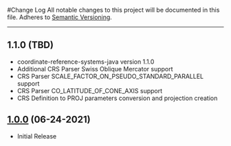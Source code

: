 #Change Log
All notable changes to this project will be documented in this file.
Adheres to [Semantic Versioning](http://semver.org/).

---

## 1.1.0 (TBD)

* coordinate-reference-systems-java version 1.1.0
* Additional CRS Parser Swiss Oblique Mercator support
* CRS Parser SCALE_FACTOR_ON_PSEUDO_STANDARD_PARALLEL support
* CRS Parser CO_LATITUDE_OF_CONE_AXIS support
* CRS Definition to PROJ parameters conversion and projection creation

## [1.0.0](https://github.com/ngageoint/projections-java/releases/tag/1.0.0) (06-24-2021)

* Initial Release
